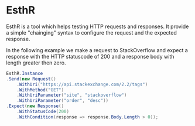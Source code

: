 EsthR
=====

EsthR is a tool which helps testing HTTP requests and responses. It provide a simple "chainging" syntax
to configure the request and the expected response.

In the following example we make a request to StackOverflow and expect a response with the HTTP statuscode
of 200 and a response body with length greater then zero.

```cs
EsthR.Instance
.Send(new Request()
    .WithUri("https://api.stackexchange.com/2.2/tags")
    .WithMethod("GET")
    .WithUriParameter("site", "stackoverflow")
    .WithUriParameter("order", "desc"))
.Expect(new Response()
    .WithStatusCode(200)
    .WithCondition(response => response.Body.Length > 0));
